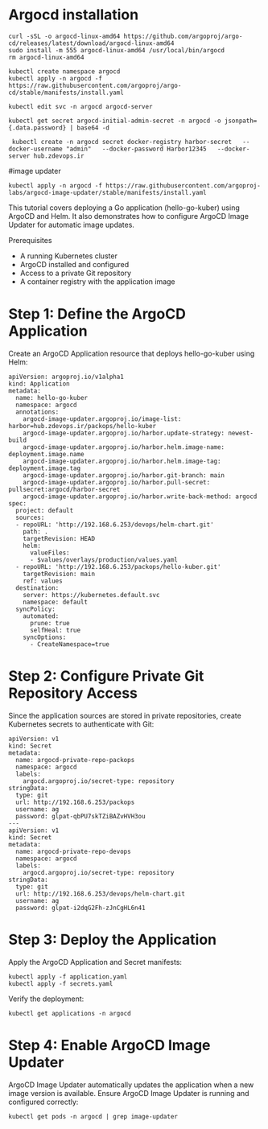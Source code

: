 
# Argocd installation
```
curl -sSL -o argocd-linux-amd64 https://github.com/argoproj/argo-cd/releases/latest/download/argocd-linux-amd64
sudo install -m 555 argocd-linux-amd64 /usr/local/bin/argocd
rm argocd-linux-amd64

kubectl create namespace argocd
kubectl apply -n argocd -f https://raw.githubusercontent.com/argoproj/argo-cd/stable/manifests/install.yaml

kubectl edit svc -n argocd argocd-server

kubectl get secret argocd-initial-admin-secret -n argocd -o jsonpath={.data.password} | base64 -d

 kubectl create -n argocd secret docker-registry harbor-secret   --docker-username "admin"   --docker-password Harbor12345   --docker-server hub.zdevops.ir

```

#image updater 
```
kubectl apply -n argocd -f https://raw.githubusercontent.com/argoproj-labs/argocd-image-updater/stable/manifests/install.yaml
```
This tutorial covers deploying a Go application (hello-go-kuber) using ArgoCD and Helm. It also demonstrates how to configure ArgoCD Image Updater for automatic image updates.

Prerequisites
- A running Kubernetes cluster
- ArgoCD installed and configured
- Access to a private Git repository
- A container registry with the application image

# Step 1: Define the ArgoCD Application
Create an ArgoCD Application resource that deploys hello-go-kuber using Helm:
```
apiVersion: argoproj.io/v1alpha1
kind: Application
metadata:
  name: hello-go-kuber
  namespace: argocd
  annotations:
    argocd-image-updater.argoproj.io/image-list: harbor=hub.zdevops.ir/packops/hello-kuber
    argocd-image-updater.argoproj.io/harbor.update-strategy: newest-build
    argocd-image-updater.argoproj.io/harbor.helm.image-name: deployment.image.name
    argocd-image-updater.argoproj.io/harbor.helm.image-tag: deployment.image.tag
    argocd-image-updater.argoproj.io/harbor.git-branch: main
    argocd-image-updater.argoproj.io/harbor.pull-secret: pullsecret:argocd/harbor-secret
    argocd-image-updater.argoproj.io/harbor.write-back-method: argocd
spec:
  project: default
  sources:
  - repoURL: 'http://192.168.6.253/devops/helm-chart.git'
    path: .
    targetRevision: HEAD
    helm:
      valueFiles:
      - $values/overlays/production/values.yaml
  - repoURL: 'http://192.168.6.253/packops/hello-kuber.git'
    targetRevision: main
    ref: values
  destination:
    server: https://kubernetes.default.svc
    namespace: default
  syncPolicy:
    automated:
      prune: true
      selfHeal: true
    syncOptions:
      - CreateNamespace=true
```
# Step 2: Configure Private Git Repository Access

Since the application sources are stored in private repositories, create Kubernetes secrets to authenticate with Git:
```
apiVersion: v1
kind: Secret
metadata:
  name: argocd-private-repo-packops
  namespace: argocd
  labels:
    argocd.argoproj.io/secret-type: repository
stringData:
  type: git
  url: http://192.168.6.253/packops
  username: ag
  password: glpat-qbPU7skTZiBAZvHVH3ou
---
apiVersion: v1
kind: Secret
metadata:
  name: argocd-private-repo-devops
  namespace: argocd
  labels:
    argocd.argoproj.io/secret-type: repository
stringData:
  type: git
  url: http://192.168.6.253/devops/helm-chart.git
  username: ag
  password: glpat-i2dqG2Fh-zJnCgHL6n41
```

# Step 3: Deploy the Application

Apply the ArgoCD Application and Secret manifests:
```
kubectl apply -f application.yaml
kubectl apply -f secrets.yaml
```
Verify the deployment:
```
kubectl get applications -n argocd
```
# Step 4: Enable ArgoCD Image Updater

ArgoCD Image Updater automatically updates the application when a new image version is available. Ensure ArgoCD Image Updater is running and configured correctly:
```
kubectl get pods -n argocd | grep image-updater
```
